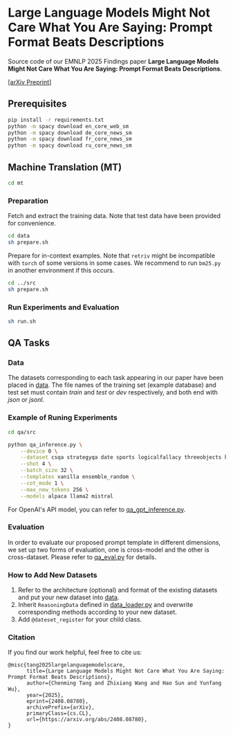 # Large Language Models Might Not Care What You Are Saying: Prompt Format Beats Descriptions

Source code of our EMNLP 2025 Findings paper **Large Language Models Might Not Care What You Are Saying: Prompt Format Beats Descriptions**.

[[arXiv Preprint]](https://arxiv.org/abs/2408.08780])

## Prerequisites
```bash
pip install -r requirements.txt
python -m spacy download en_core_web_sm
python -m spacy download de_core_news_sm
python -m spacy download fr_core_news_sm
python -m spacy download ru_core_news_sm
```

## Machine Translation (MT)

```bash
cd mt
```

### Preparation
Fetch and extract the training data. Note that test data have been provided for convenience.

```bash
cd data
sh prepare.sh
```

Prepare for in-context examples. Note that `retriv` might be incompatible with `torch` of some versions in some cases. We recommend to run `bm25.py` in another environment if this occurs.

```bash
cd ../src
sh prepare.sh
```

### Run Experiments and Evaluation
```bash
sh run.sh
```

## QA Tasks

### Data

The datasets corresponding to each task appearing in our paper have been placed in [data](). The file names of the training set (example database) and test set must contain *train* and *test* or *dev* respectively, and both end with *json* or *jsonl*.

### Example of Runing Experiments

```bash
cd qa/src

python qa_inference.py \
    --device 0 \
    --dataset csqa strategyqa date sports logicalfallacy threeobjects knownunknowns gsm8k aqua \
    --shot 4 \
    --batch_size 32 \
    --templates vanilla ensemble_random \
    --cot_mode 1 \
    --max_new_tokens 256 \
    --models alpaca llama2 mistral
```

For OpenAI's API model, you can refer to [qa_gpt_inference.py]().

### Evaluation

In order to evaluate our proposed prompt template in different dimensions, we set up two forms of evaluation, one is cross-model and the other is cross-dataset. Please refer to [qa_eval.py]() for details.

### How to Add New Datasets

1. Refer to the architecture (optional) and format of the existing datasets and put your new dataset into [data]().
2. Inherit `ReasoningData` defined in [data_loader.py]() and overwrite corresponding methods according to your new dataset.
3. Add `@dateset_register` for your child class.

### Citation
If you find our work helpful, feel free to cite us:
```
@misc{tang2025largelanguagemodelscare,
      title={Large Language Models Might Not Care What You Are Saying: Prompt Format Beats Descriptions}, 
      author={Chenming Tang and Zhixiang Wang and Hao Sun and Yunfang Wu},
      year={2025},
      eprint={2408.08780},
      archivePrefix={arXiv},
      primaryClass={cs.CL},
      url={https://arxiv.org/abs/2408.08780}, 
}
```
